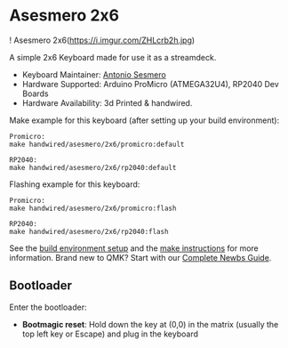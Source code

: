 # Asesmero 2x6

! Asesmero 2x6(https://i.imgur.com/ZHLcrb2h.jpg)

A simple 2x6 Keyboard made for use it as a streamdeck.


* Keyboard Maintainer: [Antonio Sesmero](https://github.com/asesmero)
* Hardware Supported: Arduino ProMicro (ATMEGA32U4), RP2040 Dev Boards
* Hardware Availability: 3d Printed & handwired.

Make example for this keyboard (after setting up your build environment):
	
	Promicro:
    make handwired/asesmero/2x6/promicro:default
	
	RP2040:
    make handwired/asesmero/2x6/rp2040:default

Flashing example for this keyboard:

    Promicro:
	make handwired/asesmero/2x6/promicro:flash
	
	RP2040:
	make handwired/asesmero/2x6/rp2040:flash

See the [build environment setup](https://docs.qmk.fm/#/getting_started_build_tools) and the [make instructions](https://docs.qmk.fm/#/getting_started_make_guide) for more information. Brand new to QMK? Start with our [Complete Newbs Guide](https://docs.qmk.fm/#/newbs).

## Bootloader

Enter the bootloader:

* **Bootmagic reset**: Hold down the key at (0,0) in the matrix (usually the top left key or Escape) and plug in the keyboard
